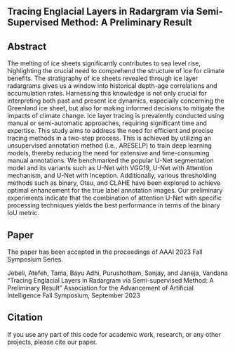 ## Tracing Englacial Layers in Radargram via Semi-Supervised Method: A Preliminary Result
## Abstract
The melting of ice sheets significantly contributes to sea level rise, highlighting the crucial need to comprehend the structure of ice for climate benefits. The stratigraphy of ice sheets revealed through ice layer radargrams gives us a window into historical depth-age correlations and accumulation rates. Harnessing this knowledge is not only crucial for interpreting both past and present ice dynamics, especially concerning the Greenland ice sheet, but also for making informed decisions to mitigate the impacts of climate change.
Ice layer tracing is prevalently conducted using manual or semi-automatic approaches, requiring significant time and expertise.
This study aims to address the need for efficient and precise tracing methods in a two-step process. This is achieved by utilizing an unsupervised annotation method (i.e., ARESELP) to train deep learning models, thereby reducing the need for extensive and time-consuming manual annotations. We benchmarked the popular U-Net segmentation model and its variants such as U-Net with VGG19, U-Net with Attention mechanism, and U-Net with Inception. Additionally, various thresholding methods such as binary, Otsu, and CLAHE have been explored to achieve optimal enhancement for the true label annotation images. Our preliminary experiments indicate that the combination of attention U-Net with specific processing techniques yields the best performance in terms of the binary IoU metric.

## Paper
The paper has been accepted in the proceedings of AAAI 2023 Fall Symposium Series.

Jebeli, Atefeh, Tama, Bayu Adhi, Purushotham, Sanjay, and Janeja, Vandana “Tracing Englacial Layers in Radargram via Semi-supervised Method: A Preliminary Result” Association for the Advancement of Artificial Intelligence Fall Symposium, September 2023

## Citation
If you use any part of this code for academic work, research, or any other projects, please cite our paper.
